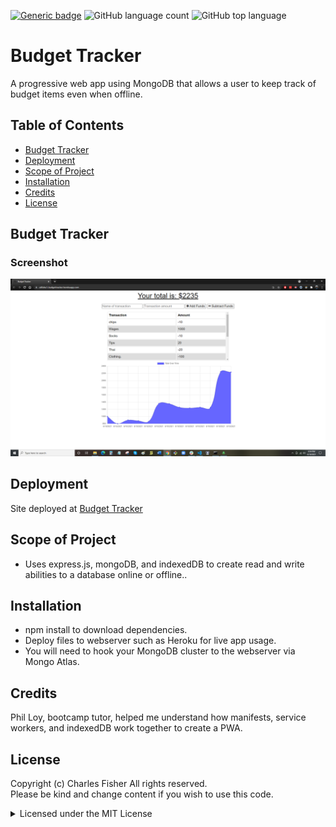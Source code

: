 [![Generic badge](https://img.shields.io/badge/license-MIT-<COLOR>.svg)](#license)
![GitHub language count](https://img.shields.io/github/languages/count/cdfishe1/fitness-tracker)
![GitHub top language](https://img.shields.io/github/languages/top/cdfishe1/fitness-tracker)

# Budget Tracker

A progressive web app using MongoDB that allows a user to keep track of budget items even when offline.

## Table of Contents
* [Budget Tracker](#budget-tracker)
* [Deployment](#deployment)
* [Scope of Project](#scope-of-project)
* [Installation](#installation)
* [Credits](#credits)
* [License](#license)

## Budget Tracker

### Screenshot
![Screenshot](public/assets/images/screen-shot.png)


## Deployment

Site deployed at [Budget Tracker](https://cdfishe1-budgettracker.herokuapp.com/)

## Scope of Project

* Uses express.js, mongoDB, and indexedDB to create read and write abilities to a database online or offline..

## Installation

* npm install to download dependencies.
* Deploy files to webserver such as Heroku for live app usage.
* You will need to hook your MongoDB cluster to the webserver via Mongo Atlas.

## Credits

Phil Loy, bootcamp tutor, helped me understand how manifests, service workers, and indexedDB work together to create a PWA.
## License

Copyright (c) Charles Fisher All rights reserved.<br>
Please be kind and change content if you wish to use this code.

<details><summary>Licensed under the MIT License</summary>

Copyright (c) 2021 - present | Charles Fisher

<blockquote>
Permission is hereby granted, free of charge, to any person obtaining a copy
of this software and associated documentation files (the "Software"), to deal
in the Software without restriction, including without limitation the rights
to use, copy, modify, merge, publish, distribute, sublicense, and/or sell
copies of the Software, and to permit persons to whom the Software is
furnished to do so, subject to the following conditions:

The above copyright notice and this permission notice shall be included in all
copies or substantial portions of the Software.

THE SOFTWARE IS PROVIDED "AS IS", WITHOUT WARRANTY OF ANY KIND, EXPRESS OR
IMPLIED, INCLUDING BUT NOT LIMITED TO THE WARRANTIES OF MERCHANTABILITY,
FITNESS FOR A PARTICULAR PURPOSE AND NONINFRINGEMENT. IN NO EVENT SHALL THE
AUTHORS OR COPYRIGHT HOLDERS BE LIABLE FOR ANY CLAIM, DAMAGES OR OTHER
LIABILITY, WHETHER IN AN ACTION OF CONTRACT, TORT OR OTHERWISE, ARISING FROM,
OUT OF OR IN CONNECTION WITH THE SOFTWARE OR THE USE OR OTHER DEALINGS IN THE
SOFTWARE.
</blockquote>
</details>


